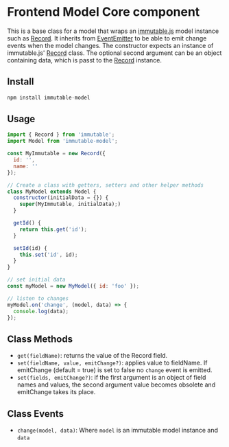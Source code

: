 # Frontend Model Core component

This is a base class for a model that wraps an [immutable.js][]
model instance such as [Record][]. It inherits from [EventEmitter][] to
be able to emit change events when the model changes. The constructor
expects an instance of immutable.js' [Record][] class. The optional
second argument can be an object containing data, which is passt to the
[Record][] instance.

## Install

```js
npm install immutable-model
```

## Usage

```js
import { Record } from 'immutable';
import Model from 'immutable-model';

const MyImmutable = new Record({
  id: '',
  name: ''
});

// Create a class with getters, setters and other helper methods
class MyModel extends Model {
  constructor(initialData = {}) {
    super(MyImmutable, initialData);)
  }

  getId() {
    return this.get('id');
  }

  setId(id) {
    this.set('id', id);
  }
}

// set initial data
const myModel = new MyModel({ id: 'foo' });

// listen to changes
myModel.on('change', (model, data) => {
  console.log(data);
});

```

## Class Methods

- `get(fieldName)`: returns the value of the Record field.
- `set(fieldName, value, emitChange?)`: applies value to fieldName.
  If emitChange (default = true) is set to false no `change`
  event is emitted.
- `set(fields, emitChange?)`: if the first argument is an object
  of field names and values, the second argument value becomes obsolete
  and emitChange takes its place.


## Class Events

- `change(model, data)`: Where `model` is an immutable model instance
  and `data`


[EventEmitter]: https://nodejs.org/api/events.html#events_class_eventemitter
[immutable.js]: https://facebook.github.io/immutable-js
[Record]: https://facebook.github.io/immutable-js/docs/#/Record
